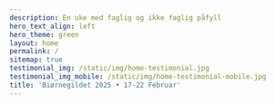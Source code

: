 ```yaml
---
description: En uke med faglig og ikke faglig påfyll
hero_text_align: left
hero_theme: green
layout: home
permalink: /
sitemap: true
testimonial_img: /static/img/home-testimonial.jpg
testimonial_img_mobile: /static/img/home-testimonial-mobile.jpg
title: 'Biørnegildet 2025 • 17-22 Februar'
---
```

